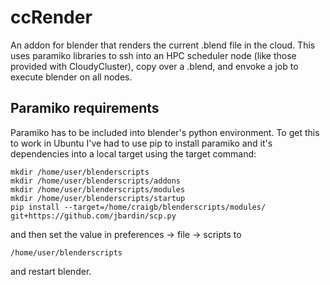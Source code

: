 # ccRender
An addon for blender that renders the current .blend file in the cloud.  This uses paramiko libraries to ssh into an HPC scheduler node (like those provided with CloudyCluster), copy over a .blend, and envoke a job to execute blender on all nodes.

## Paramiko requirements
Paramiko has to be included into blender's python environment.  To get this to work in Ubuntu I've had to use pip to install paramiko and it's dependencies into a local target using the target command:

```
mkdir /home/user/blenderscripts
mkdir /home/user/blenderscripts/addons
mkdir /home/user/blenderscripts/modules
mkdir /home/user/blenderscripts/startup
pip install --target=/home/craigb/blenderscripts/modules/ git+https://github.com/jbardin/scp.py
```
and then set the value in preferences -> file -> scripts to 
```
/home/user/blenderscripts
```
and restart blender.
